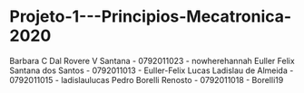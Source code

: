 # Projeto-1---Principios-Mecatronica-2020

Barbara C Dal Rovere V Santana - 0792011023 - nowherehannah
Euller Felix Santana dos Santos - 0792011013 - Euller-Felix
Lucas Ladislau de Almeida - 0792011015 - ladislaulucas
Pedro Borelli Renosto - 0792011018 - Borelli19
